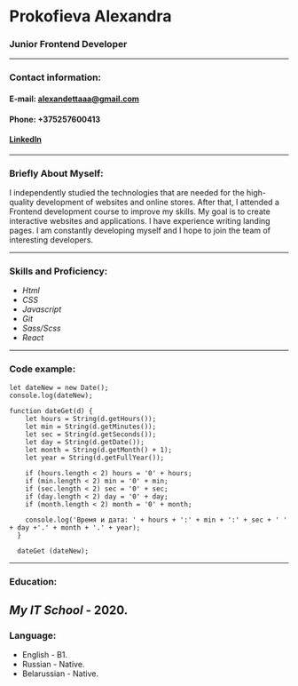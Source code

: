 # **Prokofieva Alexandra**

### **Junior Frontend Developer**
---
### **Contact information:**
#### **E-mail**: alexandettaaa@gmail.com   
#### **Phone**: +375257600413  
#### [LinkedIn](https://www.linkedin.com/in/%D0%B0%D0%BB%D0%B5%D0%BA%D1%81%D0%B0%D0%BD%D0%B4%D1%80%D0%B0-%D0%BF%D1%80%D0%BE%D0%BA%D0%BE%D1%84%D1%8C%D0%B5%D0%B2%D0%B0-939949193)
---
### **Briefly About Myself**:

I independently studied the technologies that are needed for the high-quality development of websites and online stores. After that, I attended a Frontend development course to improve my skills.
My goal is to create interactive websites and applications. I have experience writing landing pages. I am constantly developing myself and I hope to join the team of interesting developers.

---

### **Skills and Proficiency**:
* _Html_
* _CSS_
* _Javascript_
* _Git_
* _Sass/Scss_
* _React_ 
---
### **Code example**:
```
let dateNew = new Date();
console.log(dateNew);

function dateGet(d) {
    let hours = String(d.getHours());
    let min = String(d.getMinutes());
    let sec = String(d.getSeconds());
    let day = String(d.getDate());
    let month = String(d.getMonth() + 1);
    let year = String(d.getFullYear());
    
    if (hours.length < 2) hours = '0' + hours;
    if (min.length < 2) min = '0' + min;
    if (sec.length < 2) sec = '0' + sec;
    if (day.length < 2) day = '0' + day;
    if (month.length < 2) month = '0' + month;
    
    console.log('Время и дата: ' + hours + ':' + min + ':' + sec + ' ' + day +'.' + month + '.' + year);
  }

  dateGet (dateNew);
```
---
### **Education**:
_My IT School_ - 2020.
---
### **Language**:
* English - B1.
* Russian - Native.
* Belarussian - Native.
